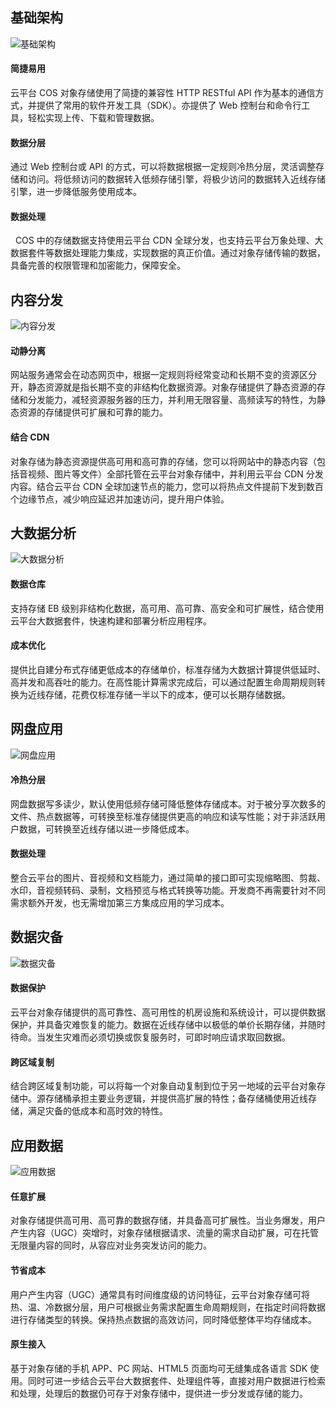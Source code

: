 
## 基础架构
![基础架构](http://imgcache.tce.fsphere.cn/image/mc.qcloudimg.com/static/img/9bbdb871803adca19579de8fa4fc499f/image.png)


#### 简捷易用

云平台 COS 对象存储使用了简捷的兼容性 HTTP RESTful API 作为基本的通信方式，并提供了常用的软件开发工具（SDK）。亦提供了 Web 控制台和命令行工具，轻松实现上传、下载和管理数据。

#### 数据分层

通过 Web 控制台或 API 的方式，可以将数据根据一定规则冷热分层，灵活调整存储和访问。将低频访问的数据转入低频存储引擎，将极少访问的数据转入近线存储引擎，进一步降低服务使用成本。

#### 数据处理
 
COS 中的存储数据支持使用云平台 CDN 全球分发，也支持云平台万象处理、大数据套件等数据处理能力集成，实现数据的真正价值。通过对象存储传输的数据，具备完善的权限管理和加密能力，保障安全。

## 内容分发
![内容分发](http://imgcache.tce.fsphere.cn/image/mc.qcloudimg.com/static/img/0d3db0d35bd83c563191d696e3ababa5/image.png)
#### 动静分离

网站服务通常会在动态网页中，根据一定规则将经常变动和长期不变的资源区分开，静态资源就是指长期不变的非结构化数据资源。对象存储提供了静态资源的存储和分发能力，减轻资源服务器的压力，并利用无限容量、高频读写的特性，为静态资源的存储提供可扩展和可靠的能力。

#### 结合 CDN

对象存储为静态资源提供高可用和高可靠的存储，您可以将网站中的静态内容（包括音视频、图片等文件）全部托管在云平台对象存储中，并利用云平台 CDN 分发内容。结合云平台 CDN 全球加速节点的能力，您可以将热点文件提前下发到数百个边缘节点，减少响应延迟并加速访问，提升用户体验。

## 大数据分析
![大数据分析](http://imgcache.tce.fsphere.cn/image/mc.qcloudimg.com/static/img/845693c5a041666d0f7c3e40aea15c7b/image.png)
#### 数据仓库

支持存储 EB 级别非结构化数据，高可用、高可靠、高安全和可扩展性，结合使用云平台大数据套件，快速构建和部署分析应用程序。

#### 成本优化

提供比自建分布式存储更低成本的存储单价，标准存储为大数据计算提供低延时、高并发和高吞吐的能力。在高性能计算需求完成后，可以通过配置生命周期规则转换为近线存储，花费仅标准存储一半以下的成本，便可以长期存储数据。

## 网盘应用
![网盘应用](http://imgcache.tce.fsphere.cn/image/mc.qcloudimg.com/static/img/99f5c4ea52054a2557ec23d267561bf3/image.png)
#### 冷热分层

网盘数据写多读少，默认使用低频存储可降低整体存储成本。对于被分享次数多的文件、热点数据等，可转换至标准存储提供更高的响应和读写性能；对于非活跃用户数据，可转换至近线存储以进一步降低成本。

#### 数据处理

整合云平台的图片、音视频和文档能力，通过简单的接口即可实现缩略图、剪裁、水印，音视频转码、录制，文档预览与格式转换等功能。开发商不再需要针对不同需求额外开发，也无需增加第三方集成应用的学习成本。

## 数据灾备
![数据灾备](http://imgcache.tce.fsphere.cn/image/mc.qcloudimg.com/static/img/dea0388daa6339f1ac51e510f6311008/image.png)
#### 数据保护

云平台对象存储提供的高可靠性、高可用性的机房设施和系统设计，可以提供数据保护，并具备灾难恢复的能力。数据在近线存储中以极低的单价长期存储，并随时待命。当发生灾难而必须切换或恢复服务时，可即时响应请求取回数据。

#### 跨区域复制

结合跨区域复制功能，可以将每一个对象自动复制到位于另一地域的云平台对象存储中。源存储桶承担主要业务逻辑，并提供高扩展的特性；备存储桶使用近线存储，满足灾备的低成本和高时效的特性。

## 应用数据
![应用数据](http://imgcache.tce.fsphere.cn/image/mc.qcloudimg.com/static/img/8ee1d65a31b7c842f5d3479883f8a4b4/image.png)
#### 任意扩展

对象存储提供高可用、高可靠的数据存储，并具备高可扩展性。当业务爆发，用户产生内容（UGC）突增时，对象存储根据请求、流量的需求自动扩展，可在托管无限量内容的同时，从容应对业务突发访问的能力。

#### 节省成本

用户产生内容（UGC）通常具有时间维度级的访问特征，云平台对象存储可将热、温、冷数据分层，用户可根据业务需求配置生命周期规则，在指定时间将数据进行存储类型的转换。保持热点数据的高效访问，同时降低整体平均存储成本。

#### 原生接入

基于对象存储的手机 APP、PC 网站、HTML5 页面均可无缝集成各语言 SDK 使用。同时可进一步结合云平台大数据套件、处理组件等，直接对用户数据进行检索和处理，处理后的数据仍可存于对象存储中，提供进一步分发或存储的能力。
